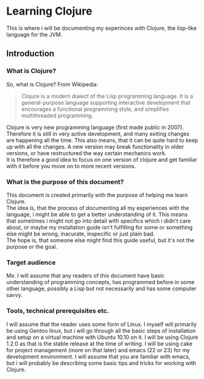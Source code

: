 ---
---

Learning Clojure
================

This is where i will be documenting my experinces with Clojure, the
lisp-like language for the JVM.

Introduction
------------

### What is Clojure?

So, what is Clojure? From Wikipedia:

 > Clojure is a modern dialect of the Lisp programming language. It is
a general-purpose language supporting interactive development that
encourages a functional programming style, and simplifies
multithreaded programming.

Clojure is very new programming language (first made public in
2007). Therefore it is still in very active development, and many
exiting changes are happening all the time. This also means, that it
can be quite hard to keep up with all the changes. A new version may
break functionality in older versions, or have restructured the way
certain mechanics work.  
It is therefore a good idea to focus on one version of clojure and get
familiar with it before you move on to more recent versions.


### What is the purpose of this document?

This document is created primarily with the purpose of helping me
learn Clojure.  
The idea is, that the process of documenting all my
experiences with the language, i might be able to get a better
understanding of it. 
This means that sometimes i might not go into detail with specifics
which i didn't care about, or maybe my installation guide isn't
fulfilling for some or something else might be wrong, inacurate,
inspecific or just plain bad.  
The hope is, that someone else might find this guide useful, but it's
not the purpose or the goal.

### Target audience

Me.
I will assume that any readers of this document have basic
understanding of programming concepts, has programmed before in some
other language, possibly a Lisp but not necessarily and has some
computer savvy. 

### Tools, technical prerequisites etc.

I will assume that the reader uses some form of Linux. I myself will
primarily be using Gentoo linux, but i will go through all the basic
steps of installation and setup on a virtual machine with Ubuntu 10.10
on it. 
I will be using Clojure 1.2.0 as that is the stable release at the
time of writing. I will be using cake for project management (more on
that later) and emacs (22 or 23) for my development environment. I
will assume that you are familiar with emacs, but i will probably be
describing some basic tips and tricks for working with Clojure.



